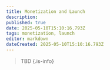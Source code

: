 ```yaml
---
title: Monetization and Launch
description: 
published: true
date: 2025-05-10T15:10:16.793Z
tags: monetization, launch
editor: markdown
dateCreated: 2025-05-10T15:10:16.793Z
---
```


> TBD
{.is-info}


<!---
# Business Model

Single purchase or potentially episodic releases depending on scope and story length.

# Marketing Strategy

# Launch Date and Patches
-->